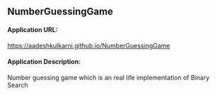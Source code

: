 <h2>NumberGuessingGame</h2>

<h4>Application URL:</h4>
<a href="https://aadeshkulkarni.github.io/NumberGuessingGame"> https://aadeshkulkarni.github.io/NumberGuessingGame</a>

<h4>Application Description:</h4>
<p>Number guessing game which is an real life implementation of Binary Search</p>
